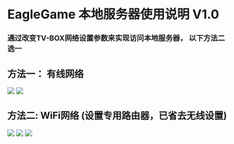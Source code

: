 
# EagleGame 本地服务器使用说明 V1.0
### 通过改变TV-BOX网络设置参数来实现访问本地服务器， 以下方法二选一

## 方法一：   有线网络
<a href="http://45.79.91.227:8080/otaupdate/xml/download/zip/Screenshots/gw_01.png"><img src="http://45.79.91.227:8080/otaupdate/xml/download/zip/Screenshots/gw_01.png" /></a>
<a href="http://45.79.91.227:8080/otaupdate/xml/download/zip/Screenshots/gw_02.png"><img src="http://45.79.91.227:8080/otaupdate/xml/download/zip/Screenshots/gw_02.png" /></a>
## 方法二:    WiFi网络 (设置专用路由器，已省去无线设置)
<a href="http://45.79.91.227:8080/otaupdate/xml/download/zip/Screenshots/gw_03.png"><img src="http://45.79.91.227:8080/otaupdate/xml/download/zip/Screenshots/gw_03.png" /></a>
<a href="http://45.79.91.227:8080/otaupdate/xml/download/zip/Screenshots/gw_04.png"><img src="http://45.79.91.227:8080/otaupdate/xml/download/zip/Screenshots/gw_04.png" /></a>
<a href="http://45.79.91.227:8080/otaupdate/xml/download/zip/Screenshots/gw_05.png"><img src="http://45.79.91.227:8080/otaupdate/xml/download/zip/Screenshots/gw_05.png" /></a>
